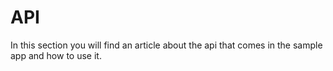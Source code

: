 ﻿# API

In this section you will find an article about the api that comes in the sample app and how to use it.